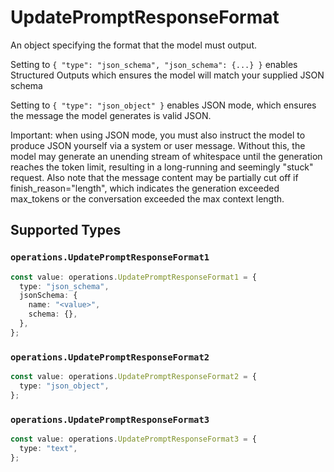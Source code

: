 # UpdatePromptResponseFormat

An object specifying the format that the model must output. 

 Setting to `{ "type": "json_schema", "json_schema": {...} }` enables Structured Outputs which ensures the model will match your supplied JSON schema 

 Setting to `{ "type": "json_object" }` enables JSON mode, which ensures the message the model generates is valid JSON.

Important: when using JSON mode, you must also instruct the model to produce JSON yourself via a system or user message. Without this, the model may generate an unending stream of whitespace until the generation reaches the token limit, resulting in a long-running and seemingly "stuck" request. Also note that the message content may be partially cut off if finish_reason="length", which indicates the generation exceeded max_tokens or the conversation exceeded the max context length.


## Supported Types

### `operations.UpdatePromptResponseFormat1`

```typescript
const value: operations.UpdatePromptResponseFormat1 = {
  type: "json_schema",
  jsonSchema: {
    name: "<value>",
    schema: {},
  },
};
```

### `operations.UpdatePromptResponseFormat2`

```typescript
const value: operations.UpdatePromptResponseFormat2 = {
  type: "json_object",
};
```

### `operations.UpdatePromptResponseFormat3`

```typescript
const value: operations.UpdatePromptResponseFormat3 = {
  type: "text",
};
```

